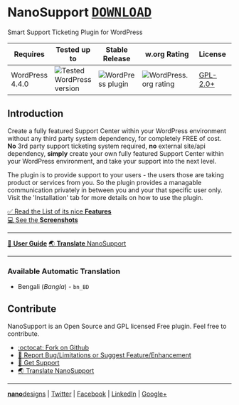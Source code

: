 # NanoSupport <kbd>[**DOWNLOAD**](https://wordpress.org/plugins/nanosupport/)</kbd>
Smart Support Ticketing Plugin for WordPress

| Requires | Tested up to | Stable Release | w.org Rating | License | w.org Downloads |
|---|---|---|---|---|---|
| WordPress 4.4.0 | ![Tested WordPress version](https://img.shields.io/wordpress/v/nanosupport.svg?style=flat) | ![WordPress plugin](https://img.shields.io/wordpress/plugin/v/nanosupport.svg?style=flat) | ![WordPress.org rating](https://img.shields.io/wordpress/plugin/r/nanosupport.svg?style=flat) | [GPL-2.0+](http://www.gnu.org/licenses/gpl-2.0.txt) | [![Wordpress](https://img.shields.io/wordpress/plugin/dt/nanosupport.svg?style=flat)]() |

## Introduction
Create a fully featured Support Center within your WordPress environment without any third party system dependency, for completely FREE of cost. **No** 3rd party support ticketing system required, **no** external site/api dependency, **simply** create your own fully featured Support Center within your WordPress environment, and take your support into the next level.

The plugin is to provide support to your users - the users those are taking product or services from you. So the plugin provides a managable communication privately in between you and your that specific user only. Visit the 'Installation' tab for more details on how to use the plugin.

[:white_check_mark: Read the List of its nice **Features**](https://github.com/nanodesigns/nanosupport/wiki/Introduction-&-Features)<br>
[:computer: See the **Screenshots**](https://github.com/nanodesigns/nanosupport/wiki/Screenshots)

---
[:notebook_with_decorative_cover: **User Guide**](https://github.com/nanodesigns/nanosupport/wiki) [:earth_asia: **Translate** NanoSupport](https://translate.wordpress.org/projects/wp-plugins/nanosupport)

---

### Available Automatic Translation
* Bengali (_Bangla_) - `bn_BD`

## Contribute
NanoSupport is an Open Source and GPL licensed Free plugin. Feel free to contribute.

* [:octocat: Fork on Github](https://github.com/nanodesigns/nanosupport)
* [:bug: Report Bug/Limitations or Suggest Feature/Enhancement](https://github.com/nanodesigns/nanosupport/issues/new)
* [:flashlight: Get Support](https://github.com/nanodesigns/nanosupport/issues/new)
* [:earth_asia: Translate NanoSupport](https://translate.wordpress.org/projects/wp-plugins/nanosupport)

---
[**nano**designs](http://nanodesignsbd.com?ref=nanosupport) | [Twitter](https://twitter.com/nanodesigns/) | [Facebook](https://facebook.com/nanodesignsbd/) | [LinkedIn](http://www.linkedin.com/company/nanodesigns) | [Google+](https://google.com/+Nanodesignsbd)
